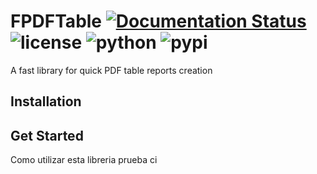 # FPDFTable [![Documentation Status](https://readthedocs.org/projects/fpdf-table/badge/?version=latest)](https://fpdf-table.readthedocs.io/en/latest/?badge=latest) ![license](https://badgen.net/badge/license/MIT/green) ![python](https://github.com/matiasrebori/fpdf-table/actions/workflows/python-package.yml/badge.svg) ![pypi](https://github.com/matiasrebori/fpdf-table/actions/workflows/python-publish.yml/badge.svg) 
A fast library for quick PDF table reports creation
## Installation
## Get Started
Como utilizar esta libreria
prueba ci
